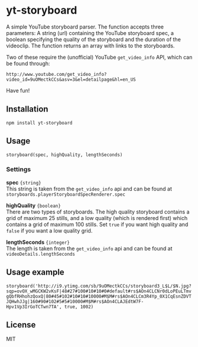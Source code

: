 # yt-storyboard
A simple YouTube storyboard parser. The function accepts three parameters: A string (url) containing the YouTube storyboard spec, a boolean specifying the quality of the storyboard and the duration of the videoclip. The function returns an array with links to the storyboards.

Two of these require the (unofficial) YouTube ```get_video_info``` API, which can be found through: 

```http://www.youtube.com/get_video_info?video_id=9uOMectkCCs&asv=3&el=detailpage&hl=en_US```

Have fun!

## Installation
```npm install yt-storyboard```

## Usage
```storyboard(spec, highQuality, lengthSeconds)```

### Settings
**spec** ```{string}```  
This string is taken from the ```get_video_info``` api and can be found at ```storyboards.playerStoryboardSpecRenderer.spec```

**highQuality** ```{boolean}```  
There are two types of storyboards. The high quality storyboard contains a grid of maximum 25 stills, and a low quality (which is rendered first) which contains a grid of maximum 100 stills. Set ```true``` if you want high quality and ```false``` if you want a low quality grid.

**lengthSeconds** ```{integer}```  
The length is taken from the ```get_video_info``` api and can be found at ```videoDetails.lengthSeconds```

## Usage example
```storyboard('http://i9.ytimg.com/sb/9uOMectkCCs/storyboard3_L$L/$N.jpg?sqp=ovOX_wMGCKW2vKsF|48#27#100#10#10#0#default#rs$AOn4CLCNr0dLoPEuLTmvgQbfRHhohzQoxQ|80#45#102#10#10#10000#M$M#rs$AOn4CLCm3R4Yp_0X1CqEsnZDVTJQHwhJJg|160#90#102#5#5#10000#M$M#rs$AOn4CLAJEdtW7F-Hpv1Vp3IrGoTCTwn7TA', true, 1002)```

## License
MIT